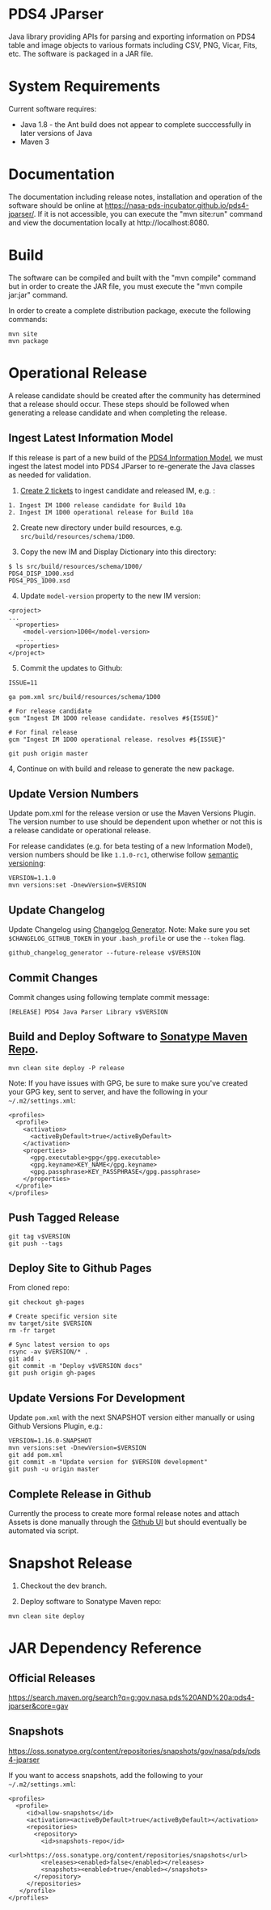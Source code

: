 # PDS4 JParser
Java library providing APIs for parsing and exporting information
on PDS4 table and image objects to various formats including CSV, PNG, Vicar, 
Fits, etc. The software is packaged in a JAR file.

# System Requirements
Current software requires:
* Java 1.8 - the Ant build does not appear to complete succcessfully in later versions of Java
* Maven 3

# Documentation
The documentation including release notes, installation and operation of the 
software should be online at https://nasa-pds-incubator.github.io/pds4-jparser/. If it is not 
accessible, you can execute the "mvn site:run" command and view the 
documentation locally at http://localhost:8080.

# Build
The software can be compiled and built with the "mvn compile" command but in order 
to create the JAR file, you must execute the "mvn compile jar:jar" command. 

In order to create a complete distribution package, execute the 
following commands: 

```
mvn site
mvn package
```

# Operational Release

A release candidate should be created after the community has determined that a release should occur. These steps should be followed when generating a release candidate and when completing the release.

## Ingest Latest Information Model

If this release is part of a new build of the [PDS4 Information Model](https://github.com/NASA-PDS-Incubator/pds4-information-model/), we must ingest the latest model into PDS4 JParser to re-generate the Java classes as needed for validation.

1. [Create 2 tickets](https://github.com/NASA-PDS-Incubator/pds4-jparser/issues/new/choose) to ingest candidate and released IM, e.g. :
```
1. Ingest IM 1D00 release candidate for Build 10a
2. Ingest IM 1D00 operational release for Build 10a
```

2. Create new directory under build resources, e.g. `src/build/resources/schema/1D00`.

3. Copy the new IM and Display Dictionary into this directory:
```
$ ls src/build/resources/schema/1D00/
PDS4_DISP_1D00.xsd
PDS4_PDS_1D00.xsd
```

4. Update `model-version` property to the new IM version:
```
<project>
...
  <properties>
    <model-version>1D00</model-version>
    ...
  <properties>
</project>
```

5. Commit the updates to Github:
```
ISSUE=11

ga pom.xml src/build/resources/schema/1D00

# For release candidate
gcm "Ingest IM 1D00 release candidate. resolves #${ISSUE}"

# For final release
gcm "Ingest IM 1D00 operational release. resolves #${ISSUE}"

git push origin master
```

4, Continue on with build and release to generate the new package.

## Update Version Numbers

Update pom.xml for the release version or use the Maven Versions Plugin. The version number to use should be dependent upon whether or not this is a release candidate or operational release.

For release candidates (e.g. for beta testing of a new Information Model), version numbers should be like `1.1.0-rc1`, otherwise follow [semantic versioning](https://semver.org/):
```
VERSION=1.1.0
mvn versions:set -DnewVersion=$VERSION
```

## Update Changelog
Update Changelog using [ Changelog Generator](https://github.com/github-changelog-generator/github-changelog-generator). Note: Make sure you set `$CHANGELOG_GITHUB_TOKEN` in your `.bash_profile` or use the `--token` flag.
```
github_changelog_generator --future-release v$VERSION
```

## Commit Changes
Commit changes using following template commit message:
```
[RELEASE] PDS4 Java Parser Library v$VERSION
```

## Build and Deploy Software to [Sonatype Maven Repo](https://repo.maven.apache.org/maven2/gov/nasa/pds/).

```
mvn clean site deploy -P release
```

Note: If you have issues with GPG, be sure to make sure you've created your GPG key, sent to server, and have the following in your `~/.m2/settings.xml`:
```
<profiles>
  <profile>
    <activation>
      <activeByDefault>true</activeByDefault>
    </activation>
    <properties>
      <gpg.executable>gpg</gpg.executable>
      <gpg.keyname>KEY_NAME</gpg.keyname>
      <gpg.passphrase>KEY_PASSPHRASE</gpg.passphrase>
    </properties>
  </profile>
</profiles>

```

## Push Tagged Release
```
git tag v$VERSION
git push --tags
```

## Deploy Site to Github Pages

From cloned repo:
```
git checkout gh-pages

# Create specific version site
mv target/site $VERSION
rm -fr target

# Sync latest version to ops 
rsync -av $VERSION/* .
git add .
git commit -m "Deploy v$VERSION docs"
git push origin gh-pages
```

## Update Versions For Development

Update `pom.xml` with the next SNAPSHOT version either manually or using Github Versions Plugin, e.g.:
```
VERSION=1.16.0-SNAPSHOT
mvn versions:set -DnewVersion=$VERSION
git add pom.xml
git commit -m "Update version for $VERSION development"
git push -u origin master
```

## Complete Release in Github
Currently the process to create more formal release notes and attach Assets is done manually through the [Github UI](https://github.com/NASA-PDS-Incubator/pds4-jparser/releases/new) but should eventually be automated via script.

# Snapshot Release
1. Checkout the dev branch.

2. Deploy software to Sonatype Maven repo:
```
mvn clean site deploy
```

# JAR Dependency Reference

## Official Releases
https://search.maven.org/search?q=g:gov.nasa.pds%20AND%20a:pds4-jparser&core=gav

## Snapshots
https://oss.sonatype.org/content/repositories/snapshots/gov/nasa/pds/pds4-jparser

If you want to access snapshots, add the following to your `~/.m2/settings.xml`:
```
<profiles>
  <profile>
     <id>allow-snapshots</id>
     <activation><activeByDefault>true</activeByDefault></activation>
     <repositories>
       <repository>
         <id>snapshots-repo</id>
         <url>https://oss.sonatype.org/content/repositories/snapshots</url>
         <releases><enabled>false</enabled></releases>
         <snapshots><enabled>true</enabled></snapshots>
       </repository>
     </repositories>
   </profile>
</profiles>
```
